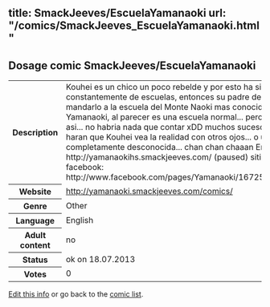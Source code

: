 title: SmackJeeves/EscuelaYamanaoki
url: "/comics/SmackJeeves_EscuelaYamanaoki.html"
---
Dosage comic SmackJeeves/EscuelaYamanaoki
-----------------------------------------

<p id="msg"></p>
<script type="text/javascript">
if (window.location.search === '?edit_info_mail=sent_ok') {
  var elem = document.getElementById("msg");
  elem.innerHTML = 'Edited information sucessfully sent for review, which is usually done daily. Thanks!';
  elem.className = 'ok';
}
</script>
<table class="comicinfo">
<tr>
<th>Description</th><td>Kouhei es un chico un poco rebelde y por esto ha sido cambiado constantemente de escuelas, entonces su padre decidio mandarlo a la escuela del Monte Naoki mas conocida como Yamanaoki, al parecer es una escuela normal... pero... si fuese asi... no habria nada que contar xDD muchos sucesos extraños haran que Kouhei vea la realidad con otros ojos... o una realidad completamente desconocida... chan chan chaaan English version: http://yamanaokihs.smackjeeves.com/ (paused) sitio en facebook: http://www.facebook.com/pages/Yamanaoki/167250876624086</td>
</tr>
<tr>
<th>Website</th><td><a href="http://yamanaoki.smackjeeves.com/comics/">http://yamanaoki.smackjeeves.com/comics/</a></td>
</tr>
<tr>
<th>Genre</th><td>Other</td>
</tr>
<tr>
<th>Language</th><td>English</td>
</tr>
<tr>
<th>Adult content</th><td>no</td>
</tr>
<tr>
<th>Status</th><td>ok on 18.07.2013</td>
</tr>
<tr>
<th>Votes</th><td>0</td>
</tr>
</table>

[Edit this info](SmackJeeves_EscuelaYamanaoki_edit.html) or go back to the [comic list](../comic-index.html).

